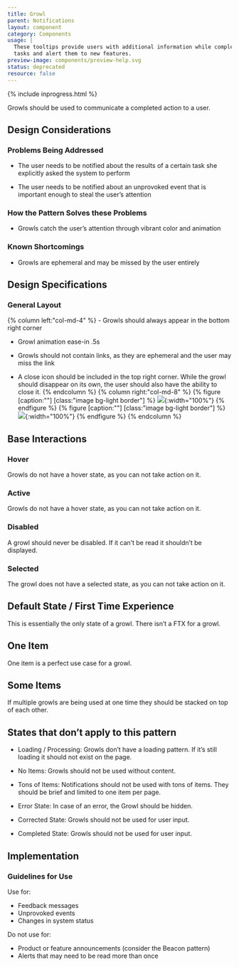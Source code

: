 ```yaml
---
title: Growl
parent: Notifications
layout: component
category: Components
usage: |
  These tooltips provide users with additional information while completing
  tasks and alert them to new features.
preview-image: components/preview-help.svg
status: deprecated
resource: false
---
```


{% include inprogress.html %}

Growls should be used to communicate a completed action to a user.

## Design Considerations

### Problems Being Addressed

-   The user needs to be notified about the results of a certain task she
    explicitly asked the system to perform

-   The user needs to be notified about an unprovoked event that is important
    enough to steal the user’s attention

### How the Pattern Solves these Problems

- Growls catch the user’s attention through vibrant color and animation

### Known Shortcomings

- Growls are ephemeral and may be missed by the user entirely

## Design Specifications

### General Layout

<div class="row">
{% column left:"col-md-4" %}
-   Growls should always appear in the bottom right corner

-   Growl animation ease-in .5s

-   Growls should not contain links, as they are ephemeral and the user may
    miss the link

-   A close icon should be included in the top right corner. While the growl
    should disappear on its own, the user should also have the ability to close
    it.
{% endcolumn %}
{% column right:"col-md-8" %}
{% figure [caption:""] [class:"image bg-light border"] %}
![]({{site.cdn_url}}/img/components/growl-specs.svg){:width="100%"}
{% endfigure %}
{% figure [caption:""] [class:"image bg-light border"] %}
![]({{site.cdn_url}}/img/components/growl-placement.svg){:width="100%"}
{% endfigure %}
{% endcolumn %}
</div>

## Base Interactions

### Hover

Growls do not have a hover state, as you can not take action on it.

### Active

Growls do not have a hover state, as you can not take action on it.

### Disabled

A growl should never be disabled. If it can’t be read it shouldn’t be
displayed.

### Selected

The growl does not have a selected state, as you can not take action on it.

## Default State / First Time Experience

This is essentially the only state of a growl. There isn’t a FTX for a growl.

## One Item

One item is a perfect use case for a growl.

## Some Items

If multiple growls are being used at one time they should be stacked on top of
each other.

## States that don’t apply to this pattern

-   Loading / Processing:  Growls don’t have a loading pattern. If it’s still
    loading it should not exist on the page.

-   No Items:  Growls should not be used without content.

-   Tons of Items:  Notifications should not be used with tons of items. They
    should be brief and limited to one item per page.

-   Error State:  In case of an error, the Growl should be hidden.

-   Corrected State:  Growls should not be used for user input.

-   Completed State:  Growls should not be used for user input.

## Implementation

### Guidelines for Use

Use for:

- Feedback messages
- Unprovoked events
- Changes in system status

Do not use for:

- Product or feature announcements (consider the Beacon pattern)
- Alerts that may need to be read more than once
